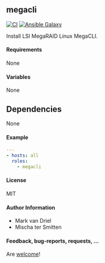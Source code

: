 ## megacli

[![CI](https://github.com/Oefenweb/ansible-megacli/workflows/CI/badge.svg)](https://github.com/Oefenweb/ansible-megacli/actions?query=workflow%3ACI)
[![Ansible Galaxy](http://img.shields.io/badge/ansible--galaxy-megacli-blue.svg)](https://galaxy.ansible.com/Oefenweb/megacli)

Install LSI MegaRAID Linux MegaCLI.

#### Requirements

None

#### Variables

None

## Dependencies

None

#### Example

```yaml
---
- hosts: all
  roles:
    - megacli
```

#### License

MIT

#### Author Information

* Mark van Driel
* Mischa ter Smitten

#### Feedback, bug-reports, requests, ...

Are [welcome](https://github.com/Oefenweb/ansible-megacli/issues)!
